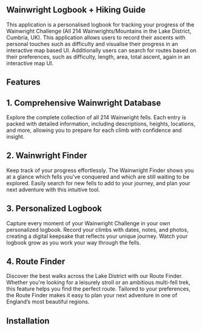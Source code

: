 ## Wainwright Logbook + Hiking Guide

This application is a personalised logbook for tracking your progress of the Wainwright Challenge (All 214 Wainwrights/Mountains in the Lake District, Cumbria, UK). This application allows users to record their ascents with personal touches such as difficulty and visualise their progress in an interactive map based UI. Additionally users can search for routes based on their preferences, such as difficulty, length, area, total ascent, again in an interactive map UI. 

## Features 
## 1. Comprehensive Wainwright Database
Explore the complete collection of all 214 Wainwright fells. Each entry is packed with detailed information, including descriptions, heights, locations, and more, allowing you to prepare for each climb with confidence and insight.

## 2. Wainwright Finder
Keep track of your progress effortlessly. The Wainwright Finder shows you at a glance which fells you've conquered and which are still waiting to be explored. Easily search for new fells to add to your journey, and plan your next adventure with this intuitive tool.

## 3. Personalized Logbook
Capture every moment of your Wainwright Challenge in your own personalized logbook. Record your climbs with dates, notes, and photos, creating a digital keepsake that reflects your unique journey. Watch your logbook grow as you work your way through the fells.

## 4. Route Finder
Discover the best walks across the Lake District with our Route Finder. Whether you're looking for a leisurely stroll or an ambitious multi-fell trek, this feature helps you find the perfect route. Tailored to your preferences, the Route Finder makes it easy to plan your next adventure in one of England’s most beautiful regions.

## Installation
